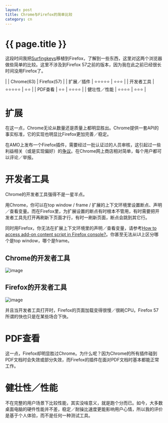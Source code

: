 ```yaml
---
layout: post
title: Chrome与Firefox的简单比较
category: cn
---
```


{{ page.title }}
================

这段时间我把[Surfingkeys](https://github.com/brookhong/Surfingkeys)移植到Firefox，了解到一些东西，这里对这两个浏览器做些简单的比较。这里不涉及到Firefox 57之前的版本，因为我在此之前已经很长时间没用Firefox了。

| | Chrome(63) | Firefox(57) |
| 扩展／插件 | ⭐⭐⭐⭐⭐ | ⭐⭐⭐ |
| 开发者工具 | ⭐⭐⭐⭐⭐ | ⭐⭐ |
| PDF查看 | ⭐⭐ | ⭐⭐⭐⭐ |
| 健壮性／性能 | ⭐⭐⭐⭐ | ⭐⭐⭐ |


# 扩展

在这一点，Chrome无论从数量还是质量上都明显胜出。Chrome提供一套API的事实标准，它的实现也明显比Firefox更加完善／稳定。

在AMO上发布一个Firefox插件，需要经过一批认证过的人员审核，这引起过一些利益相关（或是实现偏好）的[争议](https://discourse.mozilla.org/t/how-does-review-of-addons-works-and-why-you-dont-need-to-write-add-ons-for-firefox/11980)。在Chrome网上商店相对简单，每个用户都可以评论／举报。

# 开发者工具

Chrome的开发者工具强得不是一星半点。

用Chrome，你可以在top window / frame / 扩展的上下文环境里设置断点、声明／查看变量。而在Firefox里，为扩展设置的断点有时根本不管用，有时需要把开发者工具先打开再刷新下页面才行，有时一刷新页面，断点会跳到其它行。

同时用Firefox，你无法在扩展上下文环境里的声明／查看变量，请参考[How to access add-on content script in Firefox console?](https://stackoverflow.com/questions/42571706/how-to-access-add-on-content-script-in-firefox-console)。你甚至无法从UI上区分哪个是top window，哪个是frame。

## Chrome的开发者工具
![image](https://user-images.githubusercontent.com/288207/34869456-e93d7f48-f7c1-11e7-944d-07b62e5e07ba.png)

## Firefox的开发者工具
![image](https://user-images.githubusercontent.com/288207/34869496-0efcb64a-f7c2-11e7-8995-951723b40aa4.png)

并且当开发者工具打开时，Firefox的页面加载变得很慢／很耗CPU。Firefox 57所谓的快也只是在某些场合下快。

# PDF查看

这一点，Firefox却明显胜过Chrome。为什么呢？因为Chrome的所有插件碰到PDF文档时会失效或部分失效，而Firefox的插件在面对PDF文档时基本都能正常工作。

# 健壮性／性能

不在完整的用户场景下比较性能，其实没啥意义，就是跑个分而已。如今，大多数桌面电脑的硬件性能并不差，稳定／耐操比速度更能影响用户心情，所以我的评价是基于个人体验，而不是任何一种测试工具。
